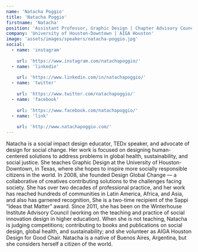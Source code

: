 ```yaml
---
name: 'Natacha Poggio'
title: 'Natacha Poggio'
firstname: 'Natacha'
position: 'Assistant Professor, Graphic Design | Chapter Advisory Council'
company: 'University of Houston-Downtown | AIGA Houston'
image: 'assets/images/speakers/natacha-poggio.jpg'
social:
  - name: 'instagram'
    
    url: 'https://www.instagram.com/natachapoggio/'
  - name: 'linkedin'
    
    url: 'https://www.linkedin.com/in/natachapoggio/'
  - name: 'twitter'
    
    url: 'https://www.twitter.com/natachapoggio/'
  - name: 'facebook'
    
    url: 'https://www.facebook.com/natachapoggio/'
  - name: 'link'
    
    url: 'http://www.natachapoggio.com/'
---
```


Natacha is a social impact design educator, TEDx speaker, and advocate of design for social change. Her work is focused on designing human-centered solutions to address problems in global health, sustainability, and social justice. She teaches Graphic Design at the University of Houston-Downtown, in Texas, where she hopes to inspire more socially responsible citizens in the world. In 2008, she founded Design Global Change — a collaborative of creatives contributing solutions to the challenges facing society. She has over two decades of professional practice, and her work has reached hundreds of communities in Latin America, Africa, and Asia, and also has garnered recognition, She is a two-time recipient of the Sappi “Ideas that Matter” award. Since 2011, she has been on the Winterhouse Institute Advisory Council (working on the teaching and practice of social innovation design in higher education). When she is not teaching, Natacha is judging competitions; contributing to books and publications on social design, global health, and sustainability; and she volunteer as AIGA Houston Design for Good Chair. Natacha is a native of Buenos Aires, Argentina, but she considers herself a citizen of the world.
